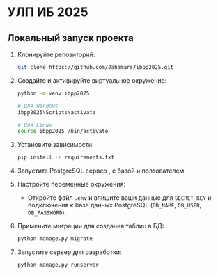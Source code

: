 # УЛП ИБ 2025

## Локальный запуск проекта

1.  Клонируйте репозиторий:
    ```bash
    git clone https://github.com/Jahamars/ibpp2025.git
    ```

2.  Создайте и активируйте виртуальное окружение:
    ```bash
    python -m venv ibpp2025
    
    # Для Windows
    ibpp2025\Scripts\activate
    
    # Для Linux
    source ibpp2025 /bin/activate
    ```

3.  Установите зависимости:
    ```bash
    pip install -r requirements.txt
    ```

    
4.  Запустите PostgreSQL сервер , с базой и ползователем 

5.  Настройте переменные окружения:
    *   Откройте файл `.env` и впишите ваши данные для `SECRET_KEY` и подключения к базе данных PostgreSQL (`DB_NAME`, `DB_USER`, `DB_PASSWORD`).


6.  Примените миграции для создания таблиц в БД:
    ```bash
    python manage.py migrate
    ```

7.  Запустите сервер для разработки:
    ```bash
    python manage.py runserver
    ```
